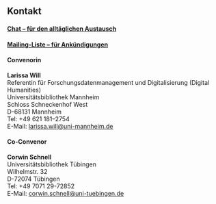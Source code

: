 ## Kontakt

#### [Chat – für den alltäglichen Austausch](https://gitter.im/ag-ocr/community)

#### [Mailing-Liste – für Ankündigungen](https://lists.uni-wuerzburg.de/mailman/listinfo/ag-ocr)

#### Convenorin
**Larissa Will**  
Referentin für Forschungsdatenmanagement und Digitalisierung (Digital Humanities)  
Universitätsbibliothek Mannheim  
Schloss Schneckenhof West  
D-68131 Mannheim  
Tel: +49 621 181–2754  
E-Mail: [larissa.will@uni-mannheim.de](mailto:larissa.will@uni-mannheim.de)

#### Co-Convenor
**Corwin Schnell**  
Universitätsbibliothek Tübingen   
Wilhelmstr. 32  
D-72074 Tübingen  
Tel: +49 7071 29-72852  
E-Mail: [corwin.schnell@uni-tuebingen.de](mailto:corwin.schnell@uni-tuebingen.de)

